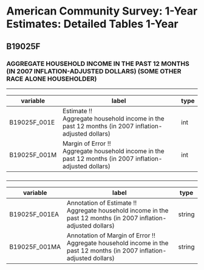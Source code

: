 # American Community Survey: 1-Year Estimates: Detailed Tables 1-Year

## B19025F

### AGGREGATE HOUSEHOLD INCOME IN THE PAST 12 MONTHS (IN 2007 INFLATION-ADJUSTED DOLLARS) (SOME OTHER RACE ALONE HOUSEHOLDER)

___

| variable | label | type |
| ----- | ----- | ----- |
| B19025F_001E | Estimate !!<br>Aggregate household income in the past 12 months (in 2007 inflation-adjusted dollars) | int |
| B19025F_001M | Margin of Error !!<br>Aggregate household income in the past 12 months (in 2007 inflation-adjusted dollars) | int |
### 

___

| variable | label | type |
| ----- | ----- | ----- |
| B19025F_001EA | Annotation of Estimate !!<br>Aggregate household income in the past 12 months (in 2007 inflation-adjusted dollars) | string |
| B19025F_001MA | Annotation of Margin of Error !!<br>Aggregate household income in the past 12 months (in 2007 inflation-adjusted dollars) | string |

